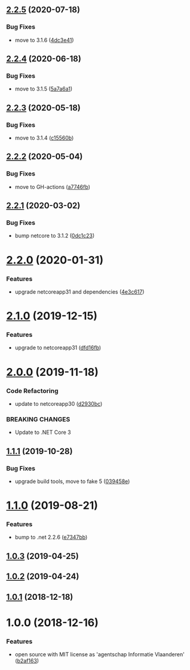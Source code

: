 ## [2.2.5](https://github.com/informatievlaanderen/hexbyte-converter/compare/v2.2.4...v2.2.5) (2020-07-18)


### Bug Fixes

* move to 3.1.6 ([4dc3e41](https://github.com/informatievlaanderen/hexbyte-converter/commit/4dc3e41d9788784fbab7ab7c1c17f91b435cf7cb))

## [2.2.4](https://github.com/informatievlaanderen/hexbyte-converter/compare/v2.2.3...v2.2.4) (2020-06-18)


### Bug Fixes

* move to 3.1.5 ([5a7a6a1](https://github.com/informatievlaanderen/hexbyte-converter/commit/5a7a6a13bb6626ee3713bcbe83c343d05bad4f42))

## [2.2.3](https://github.com/informatievlaanderen/hexbyte-converter/compare/v2.2.2...v2.2.3) (2020-05-18)


### Bug Fixes

* move to 3.1.4 ([c15560b](https://github.com/informatievlaanderen/hexbyte-converter/commit/c15560b1a2d271075b7b274c7cb1d0d5cc1c7340))

## [2.2.2](https://github.com/informatievlaanderen/hexbyte-converter/compare/v2.2.1...v2.2.2) (2020-05-04)


### Bug Fixes

* move to GH-actions ([a7746fb](https://github.com/informatievlaanderen/hexbyte-converter/commit/a7746fb7ada341c7fdd8cdb9da42ba0e644f4e84))

## [2.2.1](https://github.com/informatievlaanderen/hexbyte-converter/compare/v2.2.0...v2.2.1) (2020-03-02)


### Bug Fixes

* bump netcore to 3.1.2 ([0dc1c23](https://github.com/informatievlaanderen/hexbyte-converter/commit/0dc1c2326865cad0b1ecabb6c2c85590d0a69d6c))

# [2.2.0](https://github.com/informatievlaanderen/hexbyte-converter/compare/v2.1.0...v2.2.0) (2020-01-31)


### Features

* upgrade netcoreapp31 and dependencies ([4e3c617](https://github.com/informatievlaanderen/hexbyte-converter/commit/4e3c61771e78164f9db466da4009c623448a3009))

# [2.1.0](https://github.com/informatievlaanderen/hexbyte-converter/compare/v2.0.0...v2.1.0) (2019-12-15)


### Features

* upgrade to netcoreapp31 ([dfd16fb](https://github.com/informatievlaanderen/hexbyte-converter/commit/dfd16fbb5a04f25185d4f6666f62b6d932b5c30a))

# [2.0.0](https://github.com/informatievlaanderen/hexbyte-converter/compare/v1.1.1...v2.0.0) (2019-11-18)


### Code Refactoring

* update to netcoreapp30 ([d2930bc](https://github.com/informatievlaanderen/hexbyte-converter/commit/d2930bc))


### BREAKING CHANGES

* Update to .NET Core 3

## [1.1.1](https://github.com/informatievlaanderen/hexbyte-converter/compare/v1.1.0...v1.1.1) (2019-10-28)


### Bug Fixes

* upgrade build tools, move to fake 5 ([039458e](https://github.com/informatievlaanderen/hexbyte-converter/commit/039458e))

# [1.1.0](https://github.com/informatievlaanderen/hexbyte-converter/compare/v1.0.3...v1.1.0) (2019-08-21)


### Features

* bump to .net 2.2.6 ([e7347bb](https://github.com/informatievlaanderen/hexbyte-converter/commit/e7347bb))

## [1.0.3](https://github.com/informatievlaanderen/hexbyte-converter/compare/v1.0.2...v1.0.3) (2019-04-25)

## [1.0.2](https://github.com/informatievlaanderen/hexbyte-converter/compare/v1.0.1...v1.0.2) (2019-04-24)

## [1.0.1](https://github.com/informatievlaanderen/hexbyte-converter/compare/v1.0.0...v1.0.1) (2018-12-18)

# 1.0.0 (2018-12-16)


### Features

* open source with MIT license as 'agentschap Informatie Vlaanderen' ([b2af163](https://github.com/informatievlaanderen/hexbyte-converter/commit/b2af163))
